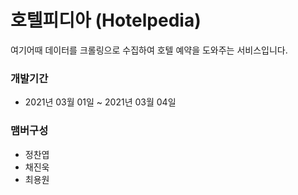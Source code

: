 # 호텔피디아 (Hotelpedia)

여기어때 데이터를 크롤링으로 수집하여 호텔 예약을 도와주는 서비스입니다.

### 개발기간
+ 2021년 03월 01일 ~ 2021년 03월 04일

### 맴버구성
+ 정찬엽
+ 채진욱
+ 최용원